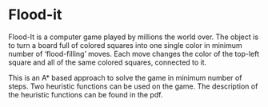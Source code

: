 # Flood-it
Flood-It is a computer game played by millions the world over. The object is to turn a board full of colored squares into one single color in minimum number of ‘flood-filling’ moves.
Each move changes the color of the top-left square and all of the same colored squares, connected to it.

This is an A* based approach to solve the game in minimum number of steps. Two heuristic functions can be used on the game. The description of the heuristic functions can be found in the pdf.
